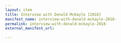 ```yaml
---
layout: item
title: Interview with Donald McKayle [2018]
manifest_name: interview-with-donald-mckayle-2018-
permalink: interview-with-donald-mckayle-2018-
external_manifest_url: 

---
```

<!-- Add an essay or interpretive material below this line,
using HTML or markdown.  Do not modify this file above this line -->
